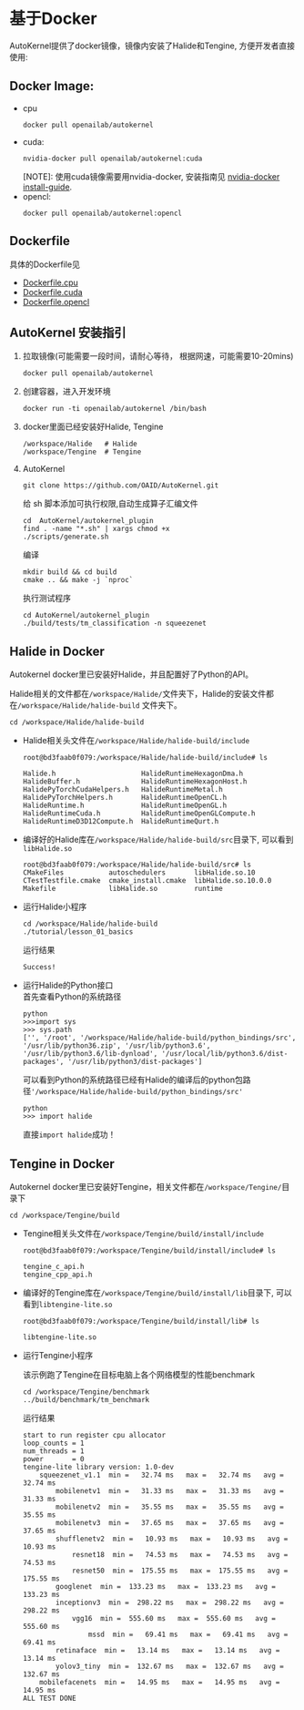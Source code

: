 # 基于Docker

AutoKernel提供了docker镜像，镜像内安装了Halide和Tengine, 方便开发者直接使用:

## Docker Image: 
- cpu
    ```
    docker pull openailab/autokernel
    ```
- cuda: 
    ```
    nvidia-docker pull openailab/autokernel:cuda
    ```
    [NOTE]: 使用cuda镜像需要用nvidia-docker, 安装指南见 [nvidia-docker install-guide](https://docs.nvidia.com/datacenter/cloud-native/container-toolkit/install-guide.html#installing-on-ubuntu-and-debian).
- opencl:
    ```
    docker pull openailab/autokernel:opencl
    ```
## Dockerfile
具体的Dockerfile见
- [Dockerfile.cpu](https://github.com/OAID/AutoKernel/blob/main/Dockerfile/Dockerfile.cpu)
- [Dockerfile.cuda](https://github.com/OAID/AutoKernel/blob/main/Dockerfile/Dockerfile.cuda)
- [Dockerfile.opencl](https://github.com/OAID/AutoKernel/blob/main/Dockerfile/Dockerfile.opencl)

## AutoKernel 安装指引 
1. 拉取镜像(可能需要一段时间，请耐心等待， 根据网速，可能需要10-20mins)
    ```
    docker pull openailab/autokernel
    ```
2. 创建容器，进入开发环境
    ```
    docker run -ti openailab/autokernel /bin/bash 
    ```
3. docker里面已经安装好Halide, Tengine
    ```
    /workspace/Halide	# Halide
    /workspace/Tengine  # Tengine
    ```

4. AutoKernel
    ```
    git clone https://github.com/OAID/AutoKernel.git
    ```
    给 sh 脚本添加可执行权限,自动生成算子汇编文件
    ```
    cd 	AutoKernel/autokernel_plugin 
    find . -name "*.sh" | xargs chmod +x 
    ./scripts/generate.sh
    ```
    编译
    ```
    mkdir build && cd build
    cmake .. && make -j `nproc`
    ```
    执行测试程序

   ```
   cd AutoKernel/autokernel_plugin
   ./build/tests/tm_classification -n squeezenet
   ```

## Halide in Docker
Autokernel docker里已安装好Halide，并且配置好了Python的API。

Halide相关的文件都在`/workspace/Halide/`文件夹下，Halide的安装文件都在`/workspace/Halide/halide-build` 文件夹下。

```
cd /workspace/Halide/halide-build
```
* Halide相关头文件在`/workspace/Halide/halide-build/include`
    ```
    root@bd3faab0f079:/workspace/Halide/halide-build/include# ls

    Halide.h                     HalideRuntimeHexagonDma.h
    HalideBuffer.h               HalideRuntimeHexagonHost.h
    HalidePyTorchCudaHelpers.h   HalideRuntimeMetal.h
    HalidePyTorchHelpers.h       HalideRuntimeOpenCL.h
    HalideRuntime.h              HalideRuntimeOpenGL.h
    HalideRuntimeCuda.h          HalideRuntimeOpenGLCompute.h
    HalideRuntimeD3D12Compute.h  HalideRuntimeQurt.h
    ```
* 编译好的Halide库在`/workspace/Halide/halide-build/src`目录下, 可以看到`libHalide.so` 
    ```
    root@bd3faab0f079:/workspace/Halide/halide-build/src# ls 
    CMakeFiles           autoschedulers       libHalide.so.10
    CTestTestfile.cmake  cmake_install.cmake  libHalide.so.10.0.0
    Makefile             libHalide.so         runtime
    ```
* 运行Halide小程序
    ```
    cd /workspace/Halide/halide-build
    ./tutorial/lesson_01_basics 
    ```
    运行结果
    ```
    Success!
    ```
* 运行Halide的Python接口    
    首先查看Python的系统路径
    ```
    python
    >>>import sys
    >>> sys.path
    ['', '/root', '/workspace/Halide/halide-build/python_bindings/src', '/usr/lib/python36.zip', '/usr/lib/python3.6', '/usr/lib/python3.6/lib-dynload', '/usr/local/lib/python3.6/dist-packages', '/usr/lib/python3/dist-packages']
    ```
    可以看到Python的系统路径已经有Halide的编译后的python包路径`'/workspace/Halide/halide-build/python_bindings/src'`
    ```
    python
    >>> import halide
    ```
    直接`import halide`成功！



## Tengine in Docker
Autokernel docker里已安装好Tengine，相关文件都在`/workspace/Tengine/`目录下
```
cd /workspace/Tengine/build
```
* Tengine相关头文件在`/workspace/Tengine/build/install/include`
    ```
    root@bd3faab0f079:/workspace/Tengine/build/install/include# ls

    tengine_c_api.h
    tengine_cpp_api.h
    ```
* 编译好的Tengine库在`/workspace/Tengine/build/install/lib`目录下, 可以看到`libtengine-lite.so` 
    ```
    root@bd3faab0f079:/workspace/Tengine/build/install/lib# ls 

    libtengine-lite.so
    ```
* 运行Tengine小程序

    该示例跑了Tengine在目标电脑上各个网络模型的性能benchmark
    ```
    cd /workspace/Tengine/benchmark
    ../build/benchmark/tm_benchmark
    ```
    运行结果
    ```
    start to run register cpu allocator
    loop_counts = 1
    num_threads = 1
    power       = 0
    tengine-lite library version: 1.0-dev
        squeezenet_v1.1  min =   32.74 ms   max =   32.74 ms   avg =   32.74 ms
            mobilenetv1  min =   31.33 ms   max =   31.33 ms   avg =   31.33 ms
            mobilenetv2  min =   35.55 ms   max =   35.55 ms   avg =   35.55 ms
            mobilenetv3  min =   37.65 ms   max =   37.65 ms   avg =   37.65 ms
            shufflenetv2  min =   10.93 ms   max =   10.93 ms   avg =   10.93 ms
                resnet18  min =   74.53 ms   max =   74.53 ms   avg =   74.53 ms
                resnet50  min =  175.55 ms   max =  175.55 ms   avg =  175.55 ms
            googlenet  min =  133.23 ms   max =  133.23 ms   avg =  133.23 ms
            inceptionv3  min =  298.22 ms   max =  298.22 ms   avg =  298.22 ms
                vgg16  min =  555.60 ms   max =  555.60 ms   avg =  555.60 ms
                    mssd  min =   69.41 ms   max =   69.41 ms   avg =   69.41 ms
            retinaface  min =   13.14 ms   max =   13.14 ms   avg =   13.14 ms
            yolov3_tiny  min =  132.67 ms   max =  132.67 ms   avg =  132.67 ms
        mobilefacenets  min =   14.95 ms   max =   14.95 ms   avg =   14.95 ms
    ALL TEST DONE
    ```